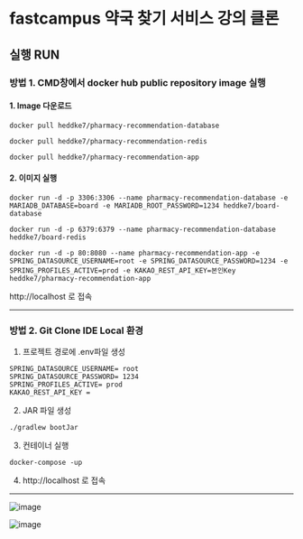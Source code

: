# fastcampus 약국 찾기 서비스 강의 클론

## 실행 RUN

### 방법 1.  CMD창에서 docker hub public repository image 실행

#### 1. Image 다운로드
```
docker pull heddke7/pharmacy-recommendation-database
```
```
docker pull heddke7/pharmacy-recommendation-redis
```
```
docker pull heddke7/pharmacy-recommendation-app
```

#### 2. 이미지 실행
```
docker run -d -p 3306:3306 --name pharmacy-recommendation-database -e MARIADB_DATABASE=board -e MARIADB_ROOT_PASSWORD=1234 heddke7/board-database
```
```
docker run -d -p 6379:6379 --name pharmacy-recommendation-database heddke7/board-redis
```
```
docker run -d -p 80:8080 --name pharmacy-recommendation-app -e SPRING_DATASOURCE_USERNAME=root -e SPRING_DATASOURCE_PASSWORD=1234 -e SPRING_PROFILES_ACTIVE=prod -e KAKAO_REST_API_KEY=본인Key heddke7/pharmacy-recommendation-app
```

http://localhost 로 접속

---
### 방법 2. Git Clone IDE Local 환경

1. 프로젝트 경로에 .env파일 생성

```
SPRING_DATASOURCE_USERNAME= root
SPRING_DATASOURCE_PASSWORD= 1234
SPRING_PROFILES_ACTIVE= prod
KAKAO_REST_API_KEY =
```

2. JAR 파일 생성

```./gradlew bootJar```

3. 컨테이너 실행

``` docker-compose -up ```

4. http://localhost 로 접속

---


![image](https://github.com/Uadj/fc_pharmacy/assets/30551889/d9f41255-51d5-4207-9de5-5be5f67c1723)


![image](https://github.com/Uadj/fc_pharmacy/assets/30551889/f6ecd1f1-32bd-465f-b9f7-9140c960ee4f)

